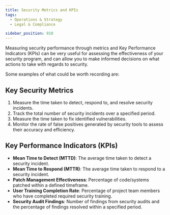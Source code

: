 ```yaml
---
title: Security Metrics and KPIs
tags:
  - Operations & Strategy
  - Legal & Compliance

sidebar_position: 910
---
```


Measuring security performance through metrics and Key Performance Indicators (KPIs) can be very useful for assessing the effectiveness of your security program, and can allow you to make informed decisions on what actions to take with regards to security.

Some examples of what could be worth recording are:

## Key Security Metrics

1. Measure the time taken to detect, respond to, and resolve security incidents.
2. Track the total number of security incidents over a specified period.
3. Measure the time taken to fix identified vulnerabilities.
4. Monitor the rate of false positives generated by security tools to assess their accuracy and efficiency.

## Key Performance Indicators (KPIs)

- **Mean Time to Detect (MTTD)**: The average time taken to detect a security incident.
- **Mean Time to Respond (MTTR)**: The average time taken to respond to a security incident.
- **Patch Management Effectiveness**: Percentage of code/systems patched within a defined timeframe.
- **User Training Completion Rate**: Percentage of project team members who have completed required security training.
- **Security Audit Findings**: Number of findings from security audits and the percentage of findings resolved within a specified period.
